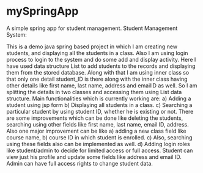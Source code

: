 # mySpringApp
A simple spring app for student management.
Student Management System:

This is a demo java spring based project in which I am creating new students, and displaying all the students in a class.
Also I am using login process to login to the system and do some add and display activity.
Here I have used data structure List to add students  to the records and displaying them from the stored database. 
Along with that I am using inner class so that only one detail student_ID is there along with the inner class having other details like first name, last name, address and emailID as well. So I am splitting the details in two classes and accessing them using List data structure.
Main functionalities which is currently working are:
a)	Adding a student using jsp form
b)	Displaying all students in a class.
c)	Searching a particular student by using student ID, whether he is existing or not.
There are some improvements which can be done like deleting the students, searching using other fields like  first name, last name, email ID, address. Also one major improvement can be like 
a)	adding a new class field like course name, 
b)	course ID in which student is enrolled. 
c)	Also, searching using these fields also can be implemented as well.
d)	Adding login roles like student/admin to decide for limited access or full access. Student can view just his profile and update some fields like address and email ID. Admin can have full access rights to change student data.

